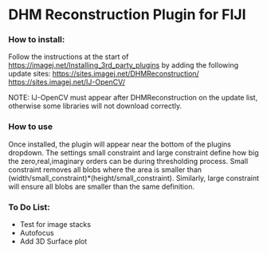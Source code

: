 # DHM Reconstruction Plugin for FIJI

### How to install:

Follow the instructions at the start of https://imagej.net/Installing_3rd_party_plugins by adding the following update sites:
https://sites.imagej.net/DHMReconstruction/
https://sites.imagej.net/IJ-OpenCV/

NOTE: IJ-OpenCV must appear after DHMReconstruction on the update list, otherwise some libraries will not download correctly. 

### How to use

Once installed, the plugin will appear near the bottom of the plugins dropdown. The settings small constraint and large constraint define how big the zero,real,imaginary orders can be during thresholding process. Small constraint removes all blobs where the area is smaller than (width/small_constraint)*(height/small_constraint). Similarly, large constraint will ensure all blobs are smaller than the same definition. 

### To Do List:

* Test for image stacks
* Autofocus
* Add 3D Surface plot
